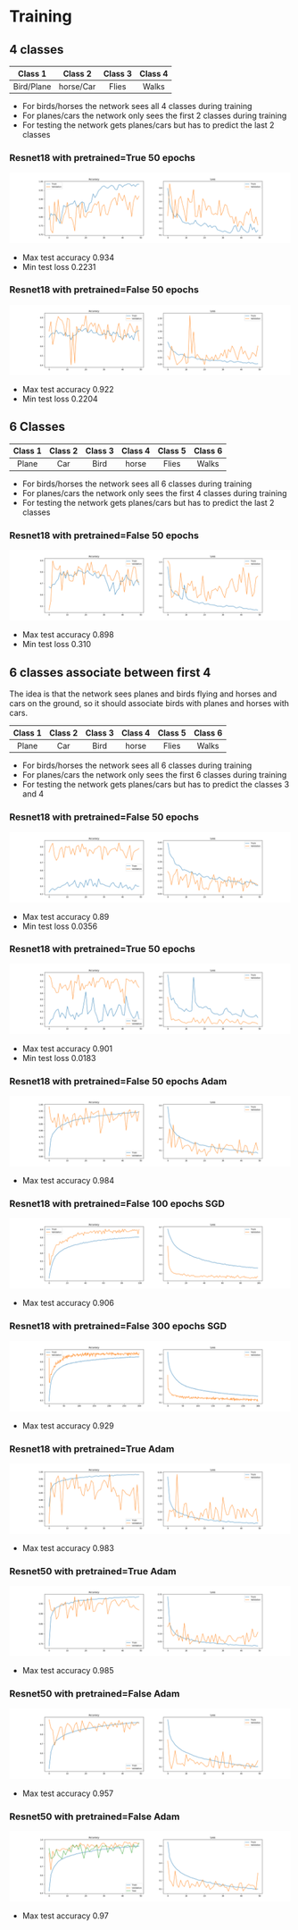 # Training

## 4 classes

|  Class 1   |  Class 2  | Class 3 | Class 4 |
| :--------: | :-------: | :-----: | :-----: |
| Bird/Plane | horse/Car |  Flies  |  Walks  |

- For birds/horses the network sees all 4 classes during training
- For planes/cars the network only sees the first 2 classes during training
- For testing the network gets planes/cars but has to predict the last 2 classes

### Resnet18 with pretrained=True 50 epochs

![figure](figures/resnet18_pretrained_4_classes.png)

- Max test accuracy 0.934
- Min test loss 0.2231

### Resnet18 with pretrained=False 50 epochs

![figure](figures/resnet18_not_pretrained_4_classes.png)

- Max test accuracy 0.922
- Min test loss 0.2204

## 6 Classes

| Class 1 | Class 2 | Class 3 | Class 4 | Class 5 | Class 6 |
| :-----: | :-----: | :-----: | :-----: | :-----: | :-----: |
|  Plane  |   Car   |  Bird   |  horse  |  Flies  |  Walks  |

- For birds/horses the network sees all 6 classes during training
- For planes/cars the network only sees the first 4 classes during training
- For testing the network gets planes/cars but has to predict the last 2 classes

### Resnet18  with pretrained=False 50 epochs

![figure](figures/resnet18_not_pretrained_6_classes.png)

- Max test accuracy 0.898
- Min test loss 0.310

## 6 classes associate between first 4

The idea is that the network sees planes and birds flying and horses and cars on the ground, so it should associate birds with planes and horses with cars.

| Class 1 | Class 2 | Class 3 | Class 4 | Class 5 | Class 6 |
| :-----: | :-----: | :-----: | :-----: | :-----: | :-----: |
|  Plane  |   Car   |  Bird   |  horse  |  Flies  |  Walks  |

- For birds/horses the network sees all 6 classes during training
- For planes/cars the network only sees the first 6 classes during training
- For testing the network gets planes/cars but has to predict the classes 3 and 4

### Resnet18 with pretrained=False 50 epochs

![figure](figures/resnet18_not_pretrained_6_classes_predict_first.png)

- Max test accuracy 0.89
- Min test loss 0.0356

### Resnet18 with pretrained=True 50 epochs

![figure](figures/resnet18_pretrained_6_classes_predict_first.png)

- Max test accuracy 0.901
- Min test loss 0.0183

### Resnet18 with pretrained=False 50 epochs Adam

![figure](figures/tmp.png)

- Max test accuracy 0.984

### Resnet18 with pretrained=False 100 epochs SGD

![figure](figures/sgd100.png)

- Max test accuracy 0.906

### Resnet18 with pretrained=False 300 epochs SGD

![figure](figures/sgd.png)

- Max test accuracy 0.929

### Resnet18 with pretrained=True Adam

![figure](figures/Adam_pretrained.png)

- Max test accuracy 0.983

### Resnet50 with pretrained=True Adam

![figure](figures/Adam_pretrained_resnet50.png)

- Max test accuracy 0.985

### Resnet50 with pretrained=False Adam

![figure](figures/Adam_not_pretrained_resnet50.png)

- Max test accuracy 0.957

### Resnet50 with pretrained=False Adam

![figure](figures/Adam_not_pretrained_resnet50_val_test.png)

- Max test accuracy 0.97
